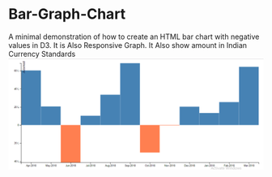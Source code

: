 # Bar-Graph-Chart
A minimal demonstration of how to create an HTML bar chart with negative values in D3. It is Also Responsive Graph. It Also show amount in Indian Currency Standards
<img src="https://github.com/mustafakunwa/Bar-Graph-Chart/blob/master/BarGraph.PNG"/>

